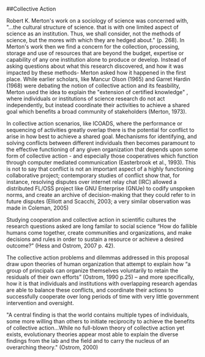 ##Collective Action
<br>

Robert K. Merton's work on a sociology of science was concerned with, "...the cultural structure of science. that is with one limited aspect of science as an institution. Thus, we shall consider, not the methods of science, but the mores with which they are hedged about." (p. 268). In Merton's work then we find a concern for the collection, processing, storage and use of resources that are beyond the budget, expertise or capability of any one institution alone to produce or develop. Instead of asking questions about what this research discovered, and how it was impacted by these methods- Merton asked how it happened in the first place.  While earlier scholars, like Mancur Olson (1965) and Garret Hardin (1968) were debating the notion of collective action and its feasbility, Merton used the idea to explain the "extension of certified knowledge" , where individuals or institutions of science research do not act independently, but instead coordinate their activities to achieve a shared goal which benefits a broad community of stakeholders (Merton, 1973). 

In collective action scenarios, like ICOADS, where the performance or sequencing of activities greatly overlap there is the potential for conflict to arise in how best to achieve a shared goal. Mechanisms for identifying, and solving conflicts between different individuals then becomes paramount to the effective functioning of any given organization that depends upon some form of collective action - and especially those cooperatives which function through computer mediated communication (Easterbrook et al., 1993). This is not to say that conflict is not an important aspect of a highly functioning collaborative project; contemporary studies of conflict show that, for instance, resolving disputes over internet relay chat (IRC) allowed a distributed FL/OSS project like GNU Enterprise (GNUe) to codify unspoken norms, and create an archive of decision-making that they could refer to in future disputes (Elliott and Scacchi, 2003; a very similar observation was made in Coleman, 2005)

Studying cooperation and collective action in scientific cultures the research questions asked are long familar to social science “How do fallible humans come together, create communities and organizations, and make decisions and rules in order to sustain a resource or achieve a desired outcome?” (Hess and Ostrom, 2007 p.  42).

The collective action problems and dilemmas addressed in this proposal draw upon theories of human organization that attempt to explain how “a group of principals can organize themselves voluntarily to retain the residuals of their own efforts” (Ostrom, 1990 p.25) – and more specifically, how it is that individuals and institutions with overlapping research agendas are able to balance these conflicts, and coordinate their actions to successfully cooperate over long periods of time with very little government intervention and oversight.

"A central finding is that the world contains multiple types of individuals, some more willing than others to initiate reciprocity to achieve the benefits of collective action...While no full-blown theory of collective action yet exists, evolutionary theories appear most able to explain the diverse findings from the lab and the field and to carry the nucleus of an overarching theory." (Ostrom, 2000)